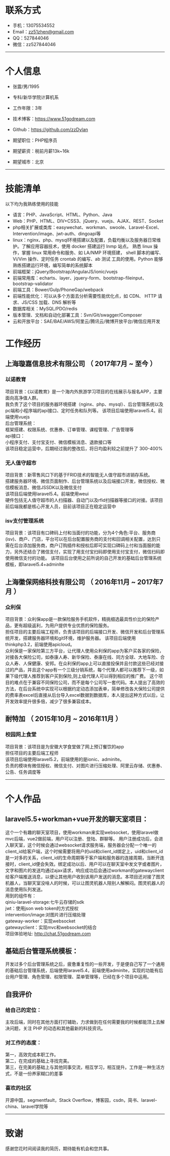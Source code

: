 


# 联系方式

- 手机：13075534552
- Email：zz51zhen@gmail.com
- QQ：527844046
- 微信：zz527844046

---

# 个人信息

 - 张震/男/1995
 - 专科/新华学院计算机系 
 - 工作年限：3年
 - 技术博客：https://www.51godream.com
 - Github：https://github.com/zzDylan

 - 期望职位：PHP程序员
 - 期望薪资：税前月薪13k~16k
 - 期望城市：北京

---

# 技能清单

以下均为我熟练使用的技能

- 语言：PHP、JavaScript、HTML、Python、Java
- Web：PHP、HTML、DIV+CSS3、jQuery、vuejs、AJAX、REST、Socket
- php相关扩展或类库：easywechat、workman、swoole、Laravel-Excel、Intervention/image、jwt-auth、dingoapi等
- linux：nginx、php、mysql环境搭建以及配置，负载均衡以及服务器日常维护。了解应用容器技术，使用 docker 搭建运行 lnmp 站点。
  熟悉 linux 操作，掌握 linux 常用命令和服务、如 LA/NMP 环境搭建，
  shell 脚本的编写、Vi/Vim 操作、定时任务 crontab 的编写、ab 测试
  工具的使用。Python 能够熟练搭建运行环境，编写简单的系统脚本
- 前端框架：jQuery/Bootstrap/AngularJS/ionic/vuejs
- 前端常用库：echarts、layer、jquery-form、bootstrap-fileinput、bootstrap-validator
- 前端工具：Bower/Gulp/PhoneGap/webpack
- 前端性能优化：可以从多个方面去分析需要性能优化点，如 CDN、
  HTTP 请求、JS/CSS 加载、DNS 解析等
- 数据库相关：MySQL/PDO/redis
- 版本管理、文档和自动化部署工具：Svn/Git/swagger/Composer
- 云和开放平台：SAE/BAE/AWS/阿里云/腾讯云/微博开放平台/微信应用开发


# 工作经历

## 上海璇嘉信息技术有限公司 （ 2017年7月 ~ 至今 ）

### 以诺教育
项目背景：《以诺教育》是一个海内外旅游学习项目的在线展示与报名APP，主要面向高净值人群。  
我负责了这个项目的服务器环境搭建（nginx、php、mysql）、后台管理系统以及pc端和小程序端的api接口、定时任务和队列等。
该项目后端使用laravel5.4。前端使用vuejs  
后台管理系统：  
框架搭建、权限系统、优惠券、订单管理、课程管理、广告管理等  
api接口：  
小程序支付、支付宝支付、微信模板消息、退款接口等  
该项目稳定运营中，后期经过我的整改后，将日均盈利较之前提升了 300-400%

### 无人值守超市
项目背景：新零售风口下的基于FRID技术的智能无人值守超市进销存系统。  
搭建服务器环境、微信页面制作、后台管理系统以及后端接口开发，微信授权、微信模板消息、微信JSSDK以及微信支付  
该项目后端使用laravel5.4。前端使用weui  
硬件包括无人值守超市的人扫描器、自动门以及rfid扫描器等接口的对接。该项目前后端我都是核心开发人员，目前该项目正在稳定运营中

### isv支付管理系统
项目背景：该项目有口碑码上付和当面付的功能，分为4个角色:平台、服务商(isv)、商户、门店，平台可以在后台配置服务商的支付和回调相关配置，达到只需在后台添加服务商，商户订购插件和授权后即可实现口碑码上付和当面服的能力，另外还结合了微信支付，实现了用支付宝扫码即使用支付宝支付，微信扫码即使用微信支付的功能。
该项目后台使用之前所说的自己开发的基础后台管理系统模板，即laravel5.4+adminlte
 
## 上海徽保网络科技有限公司 （ 2016年11月 ~ 2017年7月 ）

### 众利保
项目背景：众利保app是一款保险服务手机软件，精挑细选最具性价比的保险产品，更有超级返利，为用户提供专业优质的保险服务。  
担任项目的主要后端工程师，负责该项目的后端接口开发、微信开发和后台管理系统开发，搭建服务器环境和git环境，维护服务器。
该项目后端使用thinkphp3.2，前端使用apicloud。  
众利保是一家保险第三方平台，让代理人使用众利保的app为客户买各家的保险，对接各大保险公司，如泰康人寿、新华保险、泰康在线、同方全球、大地车险、合众人寿、人保健康、安邦。在众利保的app上可以直接投保并且付款这些已经对接过的产品，并且这个app有一个三级分销系统，每个代理人都可以推荐下一级，如果下级代理人推荐到客户买到保险,则上级代理人可以得到相应的推广费。
这个项目的难点在于兼容不同保险公司，而不是每个公司写一套代码。本人提出了高效的方法，在后台系统中实现可以根据约定动态添加表单，简单修改各大保险公司提供的费率表excel后直接从后台导入excel数据到数据库，本人提出这种方式以后，让开发效率提升很多倍，减少了很多兼容成本。


## 耐特加 （ 2015年10月 ~ 2016年11月 ）

### 校园网上食堂
项目背景：该项目是为安徽大学食堂做了网上预订餐饮的app  
担任项目的主要后端工程师  
该项目后端使用laravel5.2，前端使用的是ionic、adminlte。  
负责的模块有微信授权、微信支付、对图片进行压缩处理、阿里云存储、优惠券、公告、任务调度等





---

# 个人作品

## laravel5.5+workman+vue开发的聊天室项目：

这个一个有趣的聊天室项目，使用workman来实现websocket，使用laravel做mvc后端，vue2做前端，用户可以注册、登陆、群聊等。
用户注册成功后，会进入聊天室，这个时候会通过websocket请求服务端，服务器会分配一个唯一的client_id给客户端，这个时候需要将用户的uid和client_id绑定上，uid和client_id是一对多的关系，client_id的生命周期等于客户端和服务器的连接周期，当断开连接时，client_id便会失效。绑定成功以后、用户可以在聊天室中发文字或者图片，文字和图片的发送均通过ajax请求，响应成功后会通过workman的gatewayclient给客户端推送消息，以便让其他用户收到该用户发送的消息。本项目还对接了图灵机器人，当聊天室没啥人的时候，可以让图灵机器人陪别人解解闷。图灵机器人的消息使用队列发送。  
用到的组件有：  
qiniu-laravel-storage:七牛云存储的sdk  
jwt：使用json web token的方式授权  
intervention/image:对图片进行压缩处理  
gateway-worker：实现websocket  
gatewayclient：实现mvc和websocket的结合  
项目体验地址: http://chat.51godream.com

## 基础后台管理系统模板：

开发过多个后台管理系统之后，疲惫重复性的一些开发，于是便自己写了一个通用的基础后台管理系统，后端使用laravel5.4，前端使用adminlte，实现的功能有后台用户管理、角色管理、权限管理、菜单管理等，已经在多个项目中运用。



## 自我评价

### 给自己的定位：
主攻后端，同时在其他方面打打辅助，力求做到在任何需要我的时候都能顶上去解决问题，关注 PHP 的动态和其他最新的科技资讯。
### 对工作的态度：
第一，高效完成本职工作。  
第二，在完成的基础上寻找完美。  
第三，在完美的基础上与其他同事交流，相互学习，相互提升。工作是一种生活方式，不是一份养家糊口的差事
### 喜欢的社区
开源中国，segmentfault，Stack Overflow，博客园，csdn，简书、laravel-china、laravel学院等

---

# 致谢
感谢您花时间阅读我的简历，期待能有机会和您共事。
